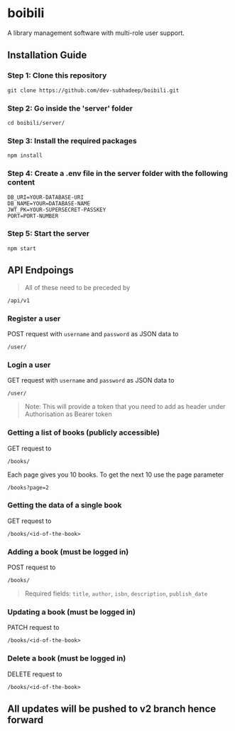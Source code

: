 # boibili

A library management software with multi-role user support.

## Installation Guide

### Step 1: Clone this repository

```
git clone https://github.com/dev-subhadeep/boibili.git
```

### Step 2: Go inside the 'server' folder

```
cd boibili/server/
```

### Step 3: Install the required packages

```
npm install
```

### Step 4: Create a .env file in the server folder with the following content

```
DB_URI=YOUR-DATABASE-URI
DB_NAME=YOUR=DATABASE-NAME
JWT_PK=YOUR-SUPERSECRET-PASSKEY
PORT=PORT-NUMBER
```

### Step 5: Start the server

```
npm start
```

## API Endpoings

> All of these need to be preceded by

```
/api/v1
```

### Register a user

POST request with `username` and `password` as JSON data to

```
/user/
```

### Login a user

GET request with `username` and `password` as JSON data to

```
/user/
```

> Note: This will provide a token that you need to add as header under Authorisation as Bearer token

### Getting a list of books (publicly accessible)

GET request to

```
/books/
```

Each page gives you 10 books. To get the next 10 use the page parameter

```
/books?page=2
```

### Getting the data of a single book

GET request to

```
/books/<id-of-the-book>
```

### Adding a book (must be logged in)

POST request to

```
/books/
```

> Required fields: `title`, `author`, `isbn`, `description`, `publish_date`

### Updating a book (must be logged in)

PATCH request to

```
/books/<id-of-the-book>
```

### Delete a book (must be logged in)

DELETE request to

```
/books/<id-of-the-book>
```

## All updates will be pushed to v2 branch hence forward
